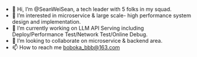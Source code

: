 - 👋 Hi, I’m @SeanWeiSean, a tech leader with 5 folks in my squad.
- 👀 I’m interested in microservice & large scale- high performance system design and implementation.
- 🌱 I’m currently working on LLM API Serving including Deploy/Performance Test/Network Test/Online Debug.
- 💞️ I’m looking to collaborate on microservice & backend area.
- 📫 How to reach me boboka_bbb@163.com

<!---
SeanWeiSean/SeanWeiSean is a ✨ special ✨ repository because its `README.md` (this file) appears on your GitHub profile.
You can click the Preview link to take a look at your changes.
--->
